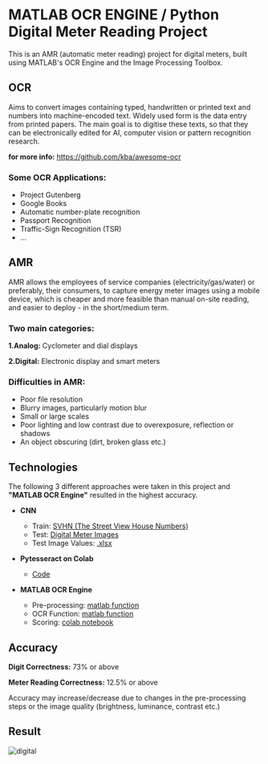 # MATLAB OCR ENGINE / Python Digital Meter Reading Project

This is an AMR (automatic meter reading) project for digital meters, built using MATLAB's OCR Engine and the Image Processing Toolbox.

## **OCR** 

Aims to convert images containing typed, handwritten or printed text and numbers into machine-encoded text. Widely used form is the data entry from printed papers. The main goal is to digitise these texts, so that they can be electronically edited for AI, computer vision or pattern recognition research.

**for more info:** https://github.com/kba/awesome-ocr

### **Some OCR Applications:**

* Project Gutenberg
* Google Books
* Automatic number-plate recognition
* Passport Recognition
* Traffic-Sign Recognition (TSR)
* ...

## **AMR**

AMR allows the employees of service companies (electricity/gas/water) or preferably, their consumers, to capture energy meter images using a mobile device, which is cheaper and more feasible than manual on-site reading, and easier to deploy - in the short/medium term.

### **Two main categories:**

**1.Analog:** Cyclometer and dial displays

**2.Digital:** Electronic display and smart meters

### **Difficulties in AMR:**

* Poor file resolution
* Blurry images, particularly motion blur
* Small or large scales
* Poor lighting and low contrast due to overexposure, reflection or shadows
* An object obscuring (dirt, broken glass etc.)

## **Technologies**

The following 3 different approaches were taken in this project and **"MATLAB OCR Engine"** resulted in the highest accuracy.

* **CNN**
  * Train: [SVHN (The Street View House Numbers)](http://ufldl.stanford.edu/housenumbers/)
  * Test: [Digital Meter Images](https://github.com/eertay/Digital-Meter-Reading/tree/main/original-images) 
  * Test Image Values: [.xlsx](https://github.com/eertay/Digital-Meter-Reading)
  
* **Pytesseract on Colab**
  * [Code](https://colab.research.google.com/drive/1fsE0tP_e6g0qoz3k0fOI_-UjRJHhuvCP)
  
* **MATLAB OCR Engine**
  * Pre-processing: [matlab function](https://github.com/eertay/Digital-Meter-Reading/tree/main/MATLAB-OCR-Engine/pre-processing-function-matlab)
  * OCR Function: [matlab function](https://github.com/eertay/Digital-Meter-Reading/tree/main/MATLAB-OCR-Engine/ocr-function-matlab)
  * Scoring: [colab notebook](https://colab.research.google.com/drive/1fsE0tP_e6g0qoz3k0fOI_-UjRJHhuvCP)

## **Accuracy** 

**Digit Correctness:** 73% or above

**Meter Reading Correctness:** 12.5% or above

Accuracy may increase/decrease due to changes in the pre-processing steps or the image quality (brightness, luminance, contrast etc.)

## **Result**

![digital](https://user-images.githubusercontent.com/29989590/111779562-545a3700-88c7-11eb-99e3-8e45d7ece32e.png)
